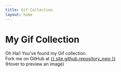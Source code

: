 ```yaml
---
title: Gif Collection
layout: home
---
```


# My Gif Collection

<p>Oh Hai! You've found my Gif collection. <br>Fork me on GitHub at <a class="fork-me-at" href="{{ site.github.repository_url }}" title="Revision {{ site.github.build_revision }}">{{ site.github.repository_nwo }}</a> <br> (Hover to preview an image)</p>
